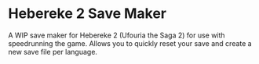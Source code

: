# Hebereke 2 Save Maker
A WIP save maker for Hebereke 2 (Ufouria the Saga 2) for use with speedrunning the game. Allows you to quickly reset your save and create a new save file per language.
